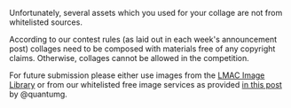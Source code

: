 Unfortunately, several assets which you used for your collage are not from whitelisted sources.

According to our contest rules (as laid out in each week's announcement post) collages need to be composed with materials free of any copyright claims. Otherwise, collages cannot be allowed in the competition.

For future submission please either use images from the [LMAC Image Library](https://www.lmac.gallery/) or from our whitelisted free image services as provided [in this post](https://peakd.com/hive-174695/@quantumg/lmac-school-public-domain-picture-sources-free-materials-for-creating-collages) by @quantumg.
